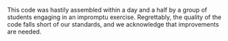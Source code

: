 This code was hastily assembled within a day and a half by a group of students engaging in an impromptu exercise. 
Regrettably, the quality of the code falls short of our standards, and we acknowledge that improvements are needed.
